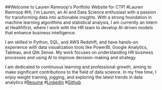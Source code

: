##Welcome to Lauren Ramroop's Portfolio Website for CTP!
#Lauren Ramroop
#Hi, I'm Lauren, an AI and Data Science enthusiast with a passion for transforming data into actionable insights. With a strong foundation in machine learning algorithms and statistical analysis, I am currently an intern at Healthfirst, where I work with the HR team to develop AI-driven models that enhance business intelligence.

I am skilled in Python, SQL, and AWS Redshift, and have hands-on experience with data visualization tools like PowerBI, Google Analytics, Tableau, and Qlik Sense. My work focuses on understanding HR business processes and using AI to improve decision-making and strategy.

I am dedicated to continuous learning and professional growth, aiming to make significant contributions to the field of data science. In my free time, I enjoy weight training, jogging, and exploring the latest trends in data analytics
#[Resume](https://docs.google.com/document/d/16k8hurNCFA7u52taEyDOCWtbgHYH4h2jQBD15LBb4g8/edit?usp=sharing)
#[Linkedin](https://www.linkedin.com/in/lauren-ramroop)
#[Github](https://github.com/laurenramroop)
